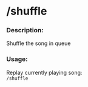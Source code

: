 # /shuffle

### Description:
Shuffle the song in queue<br>

### Usage:
Replay currently playing song:<br>
`/shuffle`<br>